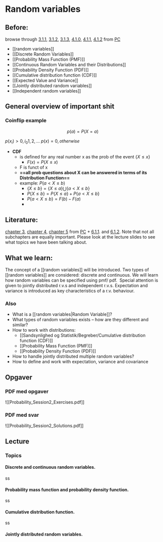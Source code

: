 # Random variables
## Before:
browse through [3.1.1](https://www.probabilitycourse.com/chapter3/3_1_1_random_variables.php), [3.1.2](https://www.probabilitycourse.com/chapter3/3_1_2_discrete_random_var.php), [3.1.3](https://www.probabilitycourse.com/chapter3/3_1_3_pmf.php), [4.1.0](https://www.probabilitycourse.com/chapter4/4_1_0_continuous_random_vars_distributions.php), [4.1.1](https://www.probabilitycourse.com/chapter4/4_1_1_pdf.php), [4.1.2](https://www.probabilitycourse.com/chapter4/4_1_2_expected_val_variance.php) from [PC](https://www.probabilitycourse.com/)

- [[random variables]]
- [[Discrete Random Variables]]
- [[Probability Mass Function (PMF)]]
- [[Continuous Random Variables and their Distributions]]
- [[Probability Density Function (PDF)]]
- [[Cumulative distribution function (CDF)]]
- [[Expected Value and Variance]]
- [[Jointly distributed random variables]]
- [[Independent random variables]]
## General overview of important shit
### Coinflip example

$$p(a)=P(X=a)$$

$p(x_{i})>0,i_{0}1,2,\dots$
$p(x)=0,otherwise$

- **CDF**
	- is defined for any real number x as the prob of the event $\{X\leq x\}$ 
		- $F(x)=P(X\leq x)$
	- F is funct of x
	- **==all prob questions about X can be answered in terms of its Distribution Function==**
	- example: $P(a<X\leq b)$
		- $\{X\leq b\}=\{X\leq a\}\bigcup\{a<X\leq b\}$
		- $P\{X\leq b\}=P\{X\leq a\}+P\{a<X\leq b\}$
		- $P\{a<X\leq b\}=F(b)-F(a)$
		- 


## Literature:
[chapter 3](https://www.probabilitycourse.com/chapter3/3_1_1_random_variables.php), [chapter 4](https://www.probabilitycourse.com/chapter4/4_0_0_intro.php), [chapter 5](https://www.probabilitycourse.com/chapter5/5_1_0_joint_distributions.php) from [PC](https://www.probabilitycourse.com/)  + [6.1.1](https://www.probabilitycourse.com/chapter6/6_1_1_joint_distributions_independence.php). and [6.1.2](https://www.probabilitycourse.com/chapter6/6_1_2_sums_random_variables.php). Note that not all subchapters are equally important. Please look at the lecture slides to see what topics we have been talking about.
## What we learn:
The concept of a [[random variables]] will be introduced. Two types of [[random variables]] are considered: discrete and continuous. We will learn how random variables can be specified using pmf/ pdf.  Special attention is given to jointly distributed r.v.s and independent r.v.s. Expectation and variance is introduced as key characteristics of a r.v. behaviour.
### Also
- What is a [[random variables|Random Variable]]?
- What types of random variables exists – how are they different and similar?
- How to work with distributions:
	- [[Sandsynlighed og Statistik/Begreber/Cumulative distribution function (CDF)]]
	- [[Probability Mass Function (PMF)]]
	- [[Probability Density Function (PDF)]]
- How to handle jointly distributed multiple random variables?
- How to define and work with expectation, variance and covariance
## Opgaver

### PDF med opgaver
![[Probability_Session2_Exercises.pdf]]

### PDF med svar
![[Probability_Session2_Solutions.pdf]]


## Lecture
### Topics
#### Discrete and continuous random variables.
ss
#### Probability mass function and probability density function.
ss
#### Cumulative distribution function.
ss
#### Jointly distributed random variables.
